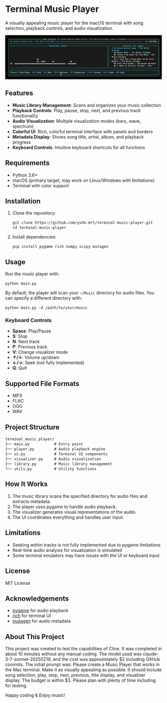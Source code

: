 # Terminal Music Player

A visually appealing music player for the macOS terminal with song selection, playback controls, and audio visualization.

<!-- The GIF demo is available in the repository -->
![Terminal Music Player Demo](terminal-music-player.gif)

## Features

- **Music Library Management**: Scans and organizes your music collection
- **Playback Controls**: Play, pause, stop, next, and previous track functionality
- **Audio Visualization**: Multiple visualization modes (bars, wave, spectrum)
- **Colorful UI**: Rich, colorful terminal interface with panels and borders
- **Metadata Display**: Shows song title, artist, album, and playback progress
- **Keyboard Controls**: Intuitive keyboard shortcuts for all functions

## Requirements

- Python 3.6+
- macOS (primary target, may work on Linux/Windows with limitations)
- Terminal with color support

## Installation

1. Clone the repository:
   ```
   git clone https://github.com/yshk-mrt/terminal-music-player.git
   cd terminal-music-player
   ```

2. Install dependencies:
   ```
   pip install pygame rich numpy scipy mutagen
   ```

## Usage

Run the music player with:

```
python main.py
```

By default, the player will scan your `~/Music` directory for audio files. You can specify a different directory with:

```
python main.py -d /path/to/your/music
```

### Keyboard Controls

- **Space**: Play/Pause
- **S**: Stop
- **N**: Next track
- **P**: Previous track
- **V**: Change visualizer mode
- **↑/↓**: Volume up/down
- **←/→**: Seek (not fully implemented)
- **Q**: Quit

## Supported File Formats

- MP3
- FLAC
- OGG
- WAV

## Project Structure

```
terminal_music_player/
├── main.py           # Entry point
├── player.py         # Audio playback engine
├── ui.py             # Terminal UI components
├── visualizer.py     # Audio visualization
├── library.py        # Music library management
└── utils.py          # Utility functions
```

## How It Works

1. The music library scans the specified directory for audio files and extracts metadata.
2. The player uses pygame to handle audio playback.
3. The visualizer generates visual representations of the audio.
4. The UI coordinates everything and handles user input.

## Limitations

- Seeking within tracks is not fully implemented due to pygame limitations
- Real-time audio analysis for visualization is simulated
- Some terminal emulators may have issues with the UI or keyboard input

## License

MIT License

## Acknowledgements

- [pygame](https://www.pygame.org/) for audio playback
- [rich](https://github.com/Textualize/rich) for terminal UI
- [mutagen](https://mutagen.readthedocs.io/) for audio metadata

## About This Project

This project was created to test the capabilities of Cline. It was completed in about 10 minutes without any manual coding. The model used was claude-3-7-sonnet-20250219, and the cost was approximately $2 including GitHub commits. The initial prompt was:
Please create a Music Player that works in the Mac terminal. Make it as visually appealing as possible. It should include song selection, play, stop, next, previous, title display, and visualizer display. The budget is within $3. Please plan with plenty of time including for testing.

Happy coding & Enjoy music!
